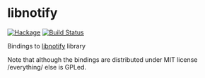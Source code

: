libnotify
=========
[![Hackage](https://budueba.com/hackage/libnotify)](https://hackage.haskell.org/package/libnotify)
[![Build Status](https://secure.travis-ci.org/supki/libnotify.png?branch=master)](https://travis-ci.org/supki/notify)

Bindings to [libnotify](https://developer.gnome.org/libnotify/) library

Note that although the bindings are distributed under MIT license /everything/ else is GPLed.
